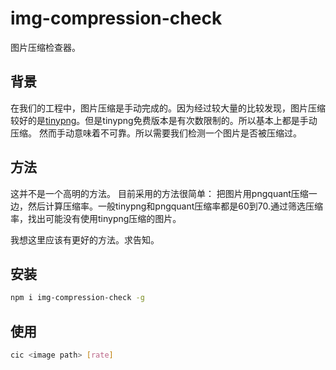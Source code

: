 # img-compression-check

图片压缩检查器。

## 背景

在我们的工程中，图片压缩是手动完成的。因为经过较大量的比较发现，图片压缩较好的是[tinypng](https://tinypng.com/)。但是tinypng免费版本是有次数限制的。所以基本上都是手动压缩。
然而手动意味着不可靠。所以需要我们检测一个图片是否被压缩过。

## 方法

这并不是一个高明的方法。
目前采用的方法很简单：
把图片用pngquant压缩一边，然后计算压缩率。一般tinypng和pngquant压缩率都是60到70.通过筛选压缩率，找出可能没有使用tinypng压缩的图片。

我想这里应该有更好的方法。求告知。

## 安装

```bash
npm i img-compression-check -g
```

## 使用

```bash
cic <image path> [rate]
```